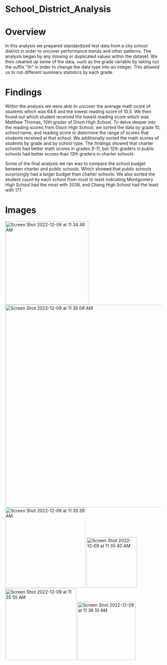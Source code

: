 # School_District_Analysis
# Overview 
  In this analysis we prepared standardized test data from a city school district in order to uncover performance trends and other patterns. The analysis began by any missing or duplicated values within the dataset. We then cleaned up some of the data, such as the grade variable by taking out the suffix "th" in order to change the data type into an integer. This allowed us to run different summary statistics by each grade. 
# Findings
  Within the analysis we were able to uncover the average math score of students which was 64.6 and the lowest reading score of 10.5. We then found out which student received the lowest reading score which was Matthew Thomas, 10th grader of Dixon High School. To delve deeper into the reading scores from Dixon High School, we sorted the data by grade 10, school name, and reading score to determine the range of scores that students received at that school. We additionally sorted the math scores of students by grade and by school type. The findings showed that charter schools had better math scores in grades 9-11, but 12th graders in public schools had better scores than 12th graders in charter schools. 
  
  
  Some of the final analysis we ran was to compare the school budget between charter and public schools. Which showed that public schools surprisingly had a larger budget than charter schools. We also sorted the student count by each school from most to least indicating Montgomery High School had the most with 2038, and Chang High School had the least with 171. 

# Images
<img width="268" alt="Screen Shot 2022-12-09 at 11 34 46 AM" src="https://user-images.githubusercontent.com/117120227/206782961-4c821a88-d0a9-48b6-8b90-aeaa4969959f.png">
<img width="650" alt="Screen Shot 2022-12-09 at 11 35 08 AM" src="https://user-images.githubusercontent.com/117120227/206783009-cf58adae-db07-44ff-b412-7daa1394da57.png">
<img width="258" alt="Screen Shot 2022-12-09 at 11 35 26 AM" src="https://user-images.githubusercontent.com/117120227/206783039-c9c6d7ac-5e19-40a8-a0a8-61d82e30c982.png">
<img width="162" alt="Screen Shot 2022-12-09 at 11 35 40 AM" src="https://user-images.githubusercontent.com/117120227/206783068-984a3599-7204-47d0-8c2c-d93f94febaaf.png">
<img width="229" alt="Screen Shot 2022-12-09 at 11 35 55 AM" src="https://user-images.githubusercontent.com/117120227/206783091-9e81db24-63d3-428f-9ab0-52b6db82df36.png">
<img width="187" alt="Screen Shot 2022-12-09 at 11 36 10 AM" src="https://user-images.githubusercontent.com/117120227/206783128-21b35b66-bffe-40ce-aa65-8319734b0eed.png">


